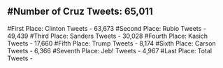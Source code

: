 #Number of Cruz Tweets: 65,011
---
#First Place: Clinton Tweets - 63,673
#Second Place: Rubio Tweets - 49,439
#Third Place: Sanders Tweets - 30,028
#Fourth Place: Kasich Tweets - 17,660
#Fifth Place: Trump Tweets - 8,174
#Sixth Place: Carson Tweets - 6,366
#Seventh Place: Jeb! Tweets - 4,967
#Last Place: Total Tweets -  
